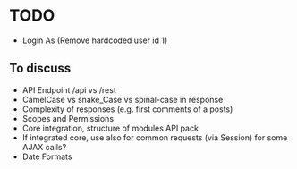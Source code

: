 # TODO

- Login As (Remove hardcoded user id 1)




## To discuss

- API Endpoint  /api vs /rest
- CamelCase vs snake_Case vs spinal-case in response
- Complexity of responses (e.g. first comments of a posts)
- Scopes and Permissions
- Core integration, structure of modules API pack
- If integrated core, use also for common requests (via Session) for some AJAX calls?
- Date Formats




